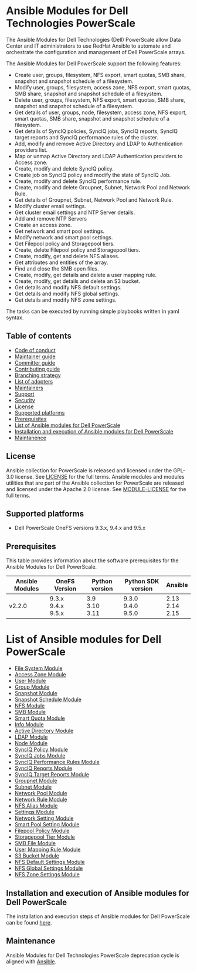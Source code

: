 # Ansible Modules for Dell Technologies PowerScale

The Ansible Modules for Dell Technologies (Dell) PowerScale allow Data Center and IT administrators to use RedHat Ansible to automate and orchestrate the configuration and management of Dell PowerScale arrays.

The Ansible Modules for Dell PowerScale support the following features:
- Create user, groups, filesystem, NFS export, smart quotas, SMB share, snapshot and snapshot schedule of a filesystem.
- Modify user, groups, filesystem, access zone, NFS export, smart quotas, SMB share, snapshot and snapshot schedule of a filesystem.
- Delete user, groups, filesystem, NFS export, smart quotas, SMB share, snapshot and snapshot schedule of a filesystem.
- Get details of user, groups, node, filesystem, access zone, NFS export, smart quotas, SMB share, snapshot and snapshot schedule of a filesystem.
- Get details of SyncIQ policies, SyncIQ jobs, SyncIQ reports, SyncIQ target reports and SyncIQ performance rules of the cluster.
- Add, modify and remove Active Directory and LDAP to Authentication providers list.
- Map or unmap Active Directory and LDAP Authentication providers to Access zone.
- Create, modify and delete SyncIQ policy.
- Create job on SyncIQ policy and modify the state of SyncIQ Job.
- Create, modify and delete SyncIQ performance rule.
- Create, modify and delete Groupnet, Subnet, Network Pool and Network Rule.
- Get details of Groupnet, Subnet, Network Pool and Network Rule.
- Modify cluster email settings.
- Get cluster email settings and NTP Server details.
- Add and remove NTP Servers
- Create an access zone.
- Get network and smart pool settings.
- Modify network and smart pool settings.
- Get Filepool policy and Storagepool tiers.
- Create, delete Filepool policy and Storagepool tiers.
- Create, modify, get and delete NFS aliases.
- Get attributes and entities of the array.
- Find and close the SMB open files.
- Create, modify, get details and delete a user mapping rule.
- Create, modify, get details and delete an S3 bucket.
- Get details and modify NFS default settings.
- Get details and modify NFS global settings.
- Get details and modify NFS zone settings.

The tasks can be executed by running simple playbooks written in yaml syntax.

## Table of contents

* [Code of conduct](https://github.com/dell/ansible-powerscale/blob/2.2.0/docs/CODE_OF_CONDUCT.md)
* [Maintainer guide](https://github.com/dell/ansible-powerscale/blob/2.2.0/docs/MAINTAINER_GUIDE.md)
* [Committer guide](https://github.com/dell/ansible-powerscale/blob/2.2.0/docs/COMMITTER_GUIDE.md)
* [Contributing guide](https://github.com/dell/ansible-powerscale/blob/2.2.0/docs/CONTRIBUTING.md)
* [Branching strategy](https://github.com/dell/ansible-powerscale/blob/2.2.0/docs/BRANCHING.md)
* [List of adopters](https://github.com/dell/ansible-powerscale/blob/2.2.0/docs/ADOPTERS.md)
* [Maintainers](https://github.com/dell/ansible-powerscale/blob/2.2.0/docs/MAINTAINERS.md)
* [Support](https://github.com/dell/ansible-powerscale/blob/2.2.0/docs/SUPPORT.md)
* [Security](https://github.com/dell/ansible-powerscale/blob/2.2.0/docs/SECURITY.md)
* [License](#license)
* [Supported platforms](#supported-platforms)
* [Prerequisites](#prerequisites)
* [List of Ansible modules for Dell PowerScale](#list-of-ansible-modules-for-dell-powerscale)
* [Installation and execution of Ansible modules for Dell PowerScale](#installation-and-execution-of-ansible-modules-for-dell-powerscale)
* [Maintanence](#maintanence)

## License
Ansible collection for PowerScale is released and licensed under the GPL-3.0 license. See [LICENSE](https://github.com/dell/ansible-powerscale/blob/2.2.0/LICENSE) for the full terms. Ansible modules and modules utilities that are part of the Ansible collection for PowerScale are released and licensed under the Apache 2.0 license. See [MODULE-LICENSE](https://github.com/dell/ansible-powerscale/blob/2.2.0/MODULE-LICENSE) for the full terms.

## Supported platforms
  * Dell PowerScale OneFS versions 9.3.x, 9.4.x and 9.5.x

## Prerequisites
This table provides information about the software prerequisites for the Ansible Modules for Dell PowerScale.

| **Ansible Modules** | **OneFS Version** | **Python version** | **Python SDK version** | **Ansible**              |
|---------------------|-----------------------|--------------------|----------------------------|--------------------------|
| v2.2.0 | 9.3.x <br> 9.4.x <br> 9.5.x | 3.9 <br> 3.10 <br> 3.11 | 9.3.0 <br> 9.4.0 <br> 9.5.0 | 2.13 <br> 2.14 <br> 2.15 | 

# List of Ansible modules for Dell PowerScale
  * [File System Module](https://github.com/dell/ansible-powerscale/blob/2.2.0/docs/modules/filesystem.rst)
  * [Access Zone Module](https://github.com/dell/ansible-powerscale/blob/2.2.0/docs/modules/accesszone.rst)
  * [User Module](https://github.com/dell/ansible-powerscale/blob/2.2.0/docs/modules/user.rst)
  * [Group Module](https://github.com/dell/ansible-powerscale/blob/2.2.0/docs/modules/group.rst)
  * [Snapshot Module](https://github.com/dell/ansible-powerscale/blob/2.2.0/docs/modules/snapshot.rst)
  * [Snapshot Schedule Module](https://github.com/dell/ansible-powerscale/blob/2.2.0/docs/modules/snapshotschedule.rst)
  * [NFS Module](https://github.com/dell/ansible-powerscale/blob/2.2.0/docs/modules/nfs.rst)
  * [SMB Module](https://github.com/dell/ansible-powerscale/blob/2.2.0/docs/modules/smb.rst)
  * [Smart Quota Module](https://github.com/dell/ansible-powerscale/blob/2.2.0/docs/modules/smartquota.rst)
  * [Info Module](https://github.com/dell/ansible-powerscale/blob/2.2.0/docs/modules/info.rst)
  * [Active Directory Module](https://github.com/dell/ansible-powerscale/blob/2.2.0/docs/modules/ads.rst)
  * [LDAP Module](https://github.com/dell/ansible-powerscale/blob/2.2.0/docs/modules/ldap.rst)
  * [Node Module](https://github.com/dell/ansible-powerscale/blob/2.2.0/docs/modules/node.rst)
  * [SyncIQ Policy Module](https://github.com/dell/ansible-powerscale/blob/2.2.0/docs/modules/synciqpolicy.rst)
  * [SyncIQ Jobs Module](https://github.com/dell/ansible-powerscale/tree/2.2.0/docs/modules/synciqjob.rst)
  * [SyncIQ Performance Rules Module](https://github.com/dell/ansible-powerscale/tree/2.2.0/docs/modules/synciqrules.rst)
  * [SyncIQ Reports Module](https://github.com/dell/ansible-powerscale/tree/2.2.0/docs/modules/synciqreports.rst)
  * [SyncIQ Target Reports Module](https://github.com/dell/ansible-powerscale/tree/2.2.0/docs/modules/synciqtargetreports.rst)
  * [Groupnet Module](https://github.com/dell/ansible-powerscale/tree/2.2.0/docs/modules/groupnet.rst)
  * [Subnet Module](https://github.com/dell/ansible-powerscale/tree/2.2.0/docs/modules/subnet.rst)
  * [Network Pool Module](https://github.com/dell/ansible-powerscale/tree/2.2.0/docs/modules/networkpool.rst)
  * [Network Rule Module](https://github.com/dell/ansible-powerscale/tree/2.2.0/docs/modules/networkrule.rst)
  * [NFS Alias Module](https://github.com/dell/ansible-powerscale/tree/2.2.0/docs/modules/nfs_alias.rst)
  * [Settings Module](https://github.com/dell/ansible-powerscale/tree/2.2.0/docs/modules/settings.rst)
  * [Network Setting Module](https://github.com/dell/ansible-powerscale/blob/2.2.0/docs/modules/networksettings.rst)
  * [Smart Pool Setting Module](https://github.com/dell/ansible-powerscale/blob/2.2.0/docs/modules/smartpoolsettings.rst)
  * [Filepool Policy Module](https://github.com/dell/ansible-powerscale/blob/2.2.0/docs/modules/filepoolpolicy.rst)
  * [Storagepool Tier Module](https://github.com/dell/ansible-powerscale/blob/2.2.0/docs/modules/storagepooltier.rst)
  * [SMB File Module](https://github.com/dell/ansible-powerscale/blob/2.2.0/docs/modules/smb_file.rst)
  * [User Mapping Rule Module](https://github.com/dell/ansible-powerscale/blob/2.2.0/docs/modules/user_mapping_rule.rst)
  * [S3 Bucket Module](https://github.com/dell/ansible-powerscale/blob/2.2.0/docs/modules/s3_bucket.rst)
  * [NFS Default Settings Module](https://github.com/dell/ansible-powerscale/blob/2.2.0/docs/modules/nfs_default_settings.rst)
  * [NFS Global Settings Module](https://github.com/dell/ansible-powerscale/blob/2.2.0/docs/modules/nfs_global_settings.rst)
  * [NFS Zone Settings Module](https://github.com/dell/ansible-powerscale/blob/2.2.0/docs/modules/nfs_zone_settings.rst)


## Installation and execution of Ansible modules for Dell PowerScale
The installation and execution steps of Ansible modules for Dell PowerScale can be found [here](https://github.com/dell/ansible-powerscale/blob/2.2.0/docs/INSTALLATION.md).

## Maintenance
Ansible Modules for Dell Technologies PowerScale deprecation cycle is aligned with [Ansible](https://docs.ansible.com/ansible/latest/dev_guide/module_lifecycle.html).
